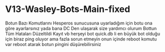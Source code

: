 # V13-Wasley-Bots-Main-fixed
Botun Bazı Komutlarını Hesperos sunucusuna uyarladığım için botu ona göre ayarlarsınız yada bana DC Den ulaşarak size yardımcı olurum 
Bottun Tüm Hataları Düzeltildi Kayıt vb herşeyi bot quick.db li en büyük bot olduğu için biraz ping oluyor ama fazla sorun etmeyin onun içinde reboot komutu var reboot atarak botun pingini düşürebilirsiniz
